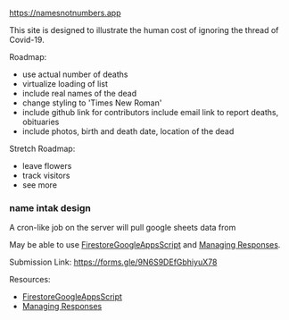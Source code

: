 https://namesnotnumbers.app

This site is designed to illustrate the human cost of ignoring the thread of Covid-19.

Roadmap:
* use actual number of deaths
* virtualize loading of list
* include real names of the dead
* change styling to 'Times New Roman'
* include github link for contributors
 include email link to report deaths, obituaries
* include photos, birth and death date, location of the dead

Stretch Roadmap:
* leave flowers
* track visitors
* see more

### name intak design
A cron-like job on the server will pull google sheets data from 

May be able to use [FirestoreGoogleAppsScript] and [Managing Responses].

Submission Link: https://forms.gle/9N6S9DEfGbhiyuX78

Resources:
* [FirestoreGoogleAppsScript] 
* [Managing Responses]

[FirestoreGoogleAppsScript]: https://github.com/grahamearley/FirestoreGoogleAppsScript
[Managing Responses]: https://developers.google.com/apps-script/quickstart/forms
